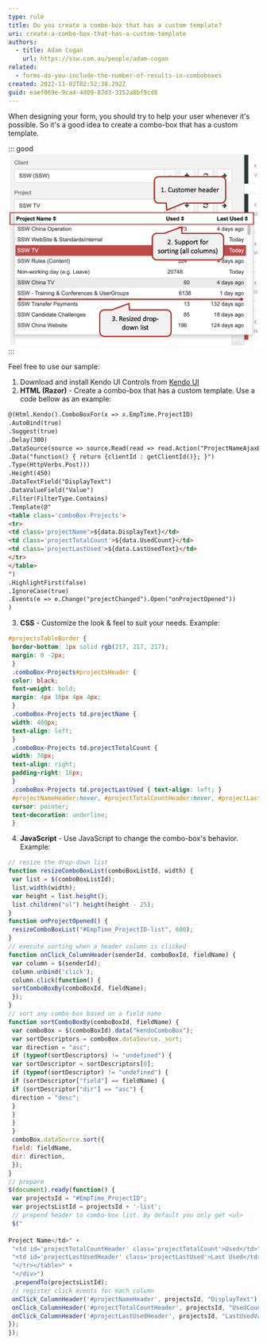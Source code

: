 ```yaml
---
type: rule
title: Do you create a combo-box that has a custom template?
uri: create-a-combo-box-that-has-a-custom-template
authors:
  - title: Adam Cogan
    url: https://ssw.com.au/people/adam-cogan
related:
  - forms-do-you-include-the-number-of-results-in-comboboxes
created: 2022-11-02T02:52:38.292Z
guid: eaef069e-9ca4-4d09-87d3-3152a8bf9cd8
---
```

When designing your form, you should try to help your user whenever it's possible. So it's a good idea to create a combo-box that has a custom template.

<!--endintro-->

::: good
![Figure: Good example – Combo-box with custom template](multiplecolumns_1710232021932.png)
:::

Feel free to use our sample:

1. Download and install Kendo UI Controls from [Kendo UI](http://www.kendoui.com/)
2. **HTML (Razor)** - Create a combo-box that has a custom template. Use a code bellow as an example:

  ``` html
  @(Html.Kendo().ComboBoxFor(x => x.EmpTime.ProjectID)
  .AutoBind(true)
  .Suggest(true)
  .Delay(300)
  .DataSource(source => source.Read(read => read.Action("ProjectNameAjaxBind", "Ajax")
  .Data("function() { return {clientId : getClientId()}; }")
  .Type(HttpVerbs.Post)))
  .Height(450)
  .DataTextField("DisplayText")
  .DataValueField("Value")
  .Filter(FilterType.Contains)
  .Template(@"
  <table class='comboBox-Projects'>
  <tr>
  <td class='projectName'>${data.DisplayText}</td>
  <td class='projectTotalCount'>${data.UsedCount}</td>
  <td class='projectLastUsed'>${data.LastUsedText}</td>
  </tr>
  </table>
  ")
  .HighlightFirst(false)
  .IgnoreCase(true)
  .Events(e => e.Change("projectChanged").Open("onProjectOpened"))
  )
  ```

3. **CSS** - Customize the look & feel to suit your needs. Example:

  ``` css
  #projectsTableBorder {
   border-bottom: 1px solid rgb(217, 217, 217);
   margin: 0 -2px;
   }
   .comboBox-Projects#projectsHeader {
   color: black;
   font-weight: bold;
   margin: 4px 16px 4px 4px;
   }
   .comboBox-Projects td.projectName {
   width: 400px;
   text-align: left;
   }
   .comboBox-Projects td.projectTotalCount {
   width: 70px;
   text-align: right;
   padding-right: 16px;
   }
   .comboBox-Projects td.projectLastUsed { text-align: left; }
   #projectNameHeader:hover, #projectTotalCountHeader:hover, #projectLastUsedHeader:hover {
   cursor: pointer;
   text-decoration: underline;
   }
  ```

4. **JavaScript** - Use JavaScript to change the combo-box's behavior. Example:

  ``` js
  // resize the drop-down list
  function resizeComboBoxList(comboBoxListId, width) {
   var list = $(comboBoxListId);
   list.width(width);
   var height = list.height();
   list.children("ul").height(height - 25);
  }
  function onProjectOpened() {
   resizeComboBoxList("#EmpTime_ProjectID-list", 600);
  }
  // execute sorting when a header column is clicked
  function onClick_ColumnHeader(senderId, comboBoxId, fieldName) {
   var column = $(senderId);
   column.unbind('click');
   column.click(function() {
   sortComboBoxBy(comboBoxId, fieldName);
   });
  }
  // sort any combo-box based on a field name
  function sortComboBoxBy(comboBoxId, fieldName) {
   var comboBox = $(comboBoxId).data("kendoComboBox");
   var sortDescriptors = comboBox.dataSource._sort;
   var direction = "asc";
   if (typeof(sortDescriptors) != "undefined") {
   var sortDescriptor = sortDescriptors[0];
   if (typeof(sortDescriptor) != "undefined") {
   if (sortDescriptor["field"] == fieldName) {
   if (sortDescriptor["dir"] == "asc") {
   direction = "desc";
   }
   }
   }
   }
   comboBox.dataSource.sort({
   field: fieldName,
   dir: direction,
   });
  }
  // prepare 
  $(document).ready(function() {
   var projectsId = "#EmpTime_ProjectID";
   var projectsListId = projectsId + '-list';
   // prepend header to combo-box list. By default you only get <ul>
   $("
   
  Project Name</td>" +
   "<td id='projectTotalCountHeader' class='projectTotalCount'>Used</td>" +
   "<td id='projectLastUsedHeader' class='projectLastUsed'>Last Used</td>" +
   "</tr></table>" +
   "</div>")
   .prependTo(projectsListId);
   // register click events for each column
   onClick_ColumnHeader('#projectNameHeader', projectsId, "DisplayText");
   onClick_ColumnHeader('#projectTotalCountHeader', projectsId, "UsedCount");
   onClick_ColumnHeader('#projectLastUsedHeader', projectsId, "LastUsedValue");
  });
  });
  ```
